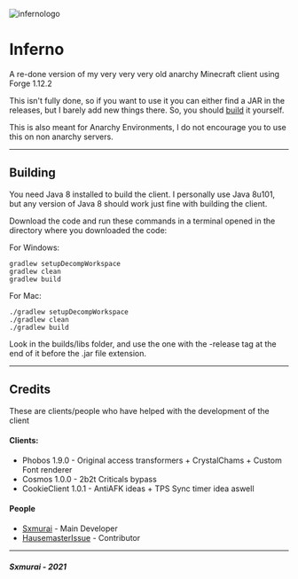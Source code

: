 ![infernologo](https://user-images.githubusercontent.com/90464553/133526203-64b11a67-e7c6-4f31-9fd1-05d9142227aa.png)
# Inferno

A re-done version of my very very very old anarchy Minecraft client using Forge 1.12.2

This isn't fully done, so if you want to use it you can either find a JAR in the releases, but I barely add new things there. So, you should [build](#building) it yourself.

This is also meant for Anarchy Environments, I do not encourage you to use this on non anarchy servers.

---

## Building

You need Java 8 installed to build the client. I personally use Java 8u101, but any version of Java 8 should work just fine with building the client.

Download the code and run these commands in a terminal opened in the directory where you downloaded the code:

For Windows:
```
gradlew setupDecompWorkspace
gradlew clean
gradlew build
```
For Mac:
```
./gradlew setupDecompWorkspace
./gradlew clean
./gradlew build
```

Look in the builds/libs folder, and use the one with the -release tag at the end of it before the .jar file extension.

---

## Credits

These are clients/people who have helped with the development of the client

#### Clients:
- Phobos 1.9.0 - Original access transformers + CrystalChams + Custom Font renderer
- Cosmos 1.0.0 - 2b2t Criticals bypass
- CookieClient 1.0.1 - AntiAFK ideas + TPS Sync timer idea aswell

#### People
- [Sxmurai](https://github.com/Sxmurai) - Main Developer
- [HausemasterIssue](https://github.com/HausemasterIssue) - Contributor

---

<h5>Sxmurai - 2021</h5>
